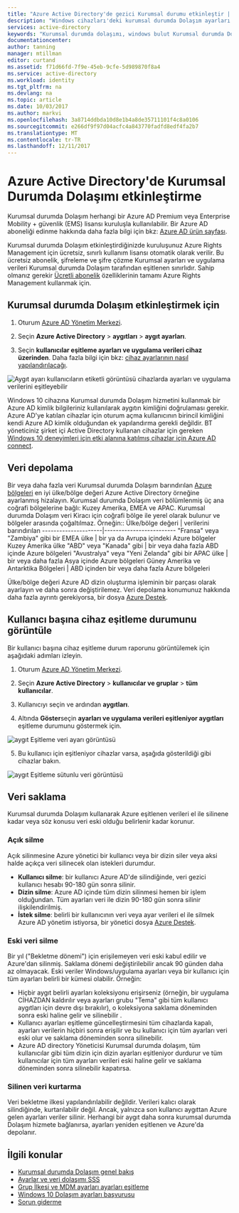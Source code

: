 ```yaml
---
title: "Azure Active Directory'de gezici Kurumsal durumu etkinleştir | Microsoft Docs"
description: "Windows cihazları'deki kurumsal durumda Dolaşım ayarları hakkında sık sorulan sorular. Kurumsal durumda dolaşım, kullanıcılar Windows cihazlarını arasında birleştirilmiş bir deneyim sağlar ve yeni bir cihaz yapılandırmak için gereken süreyi azaltır."
services: active-directory
keywords: "Kurumsal durumda dolaşımı, windows bulut Kurumsal durumda Dolaşım etkinleştirme"
documentationcenter: 
author: tanning
manager: mtillman
editor: curtand
ms.assetid: f71d66fd-7f9e-45eb-9cfe-5d989870f8a4
ms.service: active-directory
ms.workload: identity
ms.tgt_pltfrm: na
ms.devlang: na
ms.topic: article
ms.date: 10/03/2017
ms.author: markvi
ms.openlocfilehash: 3a8714ddbda10d8e1b4a8de35711101f4c8a0106
ms.sourcegitcommit: e266df9f97d04acfc4a843770fadfd8edf4fa2b7
ms.translationtype: MT
ms.contentlocale: tr-TR
ms.lasthandoff: 12/11/2017
---
```

# <a name="enable-enterprise-state-roaming-in-azure-active-directory"></a>Azure Active Directory'de Kurumsal Durumda Dolaşımı etkinleştirme
Kurumsal durumda Dolaşım herhangi bir Azure AD Premium veya Enterprise Mobility + güvenlik (EMS) lisansı kuruluşla kullanılabilir. Bir Azure AD aboneliği edinme hakkında daha fazla bilgi için bkz: [Azure AD ürün sayfası](https://azure.microsoft.com/services/active-directory).

Kurumsal durumda Dolaşım etkinleştirdiğinizde kuruluşunuz Azure Rights Management için ücretsiz, sınırlı kullanım lisansı otomatik olarak verilir. Bu ücretsiz abonelik, şifreleme ve şifre çözme Kurumsal ayarları ve uygulama verileri Kurumsal durumda Dolaşım tarafından eşitlenen sınırlıdır. Sahip olmanız gerekir [Ücretli abonelik](https://azure.microsoft.com/pricing/details/active-directory/) özelliklerinin tamamı Azure Rights Management kullanmak için.

## <a name="to-enable-enterprise-state-roaming"></a>Kurumsal durumda Dolaşım etkinleştirmek için

1. Oturum [Azure AD Yönetim Merkezi](https://aad.portal.azure.com/).

2. Seçin **Azure Active Directory** &gt; **aygıtları** &gt; **aygıt ayarları**.

3. Seçin **kullanıcılar eşitleme ayarları ve uygulama verileri cihaz üzerinden**. Daha fazla bilgi için bkz: [cihaz ayarlarının nasıl yapılandırılacağı](https://docs.microsoft.com/azure/active-directory/device-management-azure-portal).
  
  ![Aygıt ayarı kullanıcıların etiketli görüntüsü cihazlarda ayarları ve uygulama verilerini eşitleyebilir](./media/active-directory-windows-enterprise-state-roaming-enable/device-settings.png)
  
Windows 10 cihazına Kurumsal durumda Dolaşım hizmetini kullanmak bir Azure AD kimlik bilgileriniz kullanılarak aygıtın kimliğini doğrulaması gerekir. Azure AD'ye katılan cihazlar için oturum açma kullanıcının birincil kimliğini kendi Azure AD kimlik olduğundan ek yapılandırma gerekli değildir. BT yöneticiniz şirket içi Active Directory kullanan cihazlar için gereken [Windows 10 deneyimleri için etki alanına katılmış cihazlar için Azure AD connect](active-directory-azureadjoin-devices-group-policy.md).

## <a name="data-storage"></a>Veri depolama
Bir veya daha fazla veri Kurumsal durumda Dolaşım barındırılan [Azure bölgeleri](https://azure.microsoft.com/regions/) en iyi ülke/bölge değeri Azure Active Directory örneğine ayarlanmış hizalayın. Kurumsal durumda Dolaşım veri bölümlenmiş üç ana coğrafi bölgelerine bağlı: Kuzey Amerika, EMEA ve APAC. Kurumsal durumda Dolaşım veri Kiracı için coğrafi bölge ile yerel olarak bulunur ve bölgeler arasında çoğaltılmaz.  Örneğin::
Ülke/bölge değeri | verilerini barındırılan
---------------------|-------------------------
"Fransa" veya "Zambiya" gibi bir EMEA ülke | bir ya da Avrupa içindeki Azure bölgeler 
Kuzey Amerika ülke "ABD" veya "Kanada" gibi | bir veya daha fazla ABD içinde Azure bölgeleri
"Avustralya" veya "Yeni Zelanda" gibi bir APAC ülke | bir veya daha fazla Asya içinde Azure bölgeleri
Güney Amerika ve Antarktika Bölgeleri | ABD içinden bir veya daha fazla Azure bölgeleri

Ülke/bölge değeri Azure AD dizin oluşturma işleminin bir parçası olarak ayarlayın ve daha sonra değiştirilemez. Veri depolama konumunuz hakkında daha fazla ayrıntı gerekiyorsa, bir dosya [Azure Destek](https://azure.microsoft.com/support/options/).

## <a name="view-per-user-device-sync-status"></a>Kullanıcı başına cihaz eşitleme durumunu görüntüle
Bir kullanıcı başına cihaz eşitleme durum raporunu görüntülemek için aşağıdaki adımları izleyin.

1. Oturum [Azure AD Yönetim Merkezi](https://aad.portal.azure.com/).

2. Seçin **Azure Active Directory** &gt; **kullanıcılar ve gruplar** &gt; **tüm kullanıcılar**.

3. Kullanıcıyı seçin ve ardından **aygıtları**.

4. Altında **Göster**seçin **ayarları ve uygulama verileri eşitleniyor aygıtları** eşitleme durumunu göstermek için.
  
  ![aygıt Eşitleme veri ayarı görüntüsü](./media/active-directory-windows-enterprise-state-roaming-enable/sync-status.png)
  
5. Bu kullanıcı için eşitleniyor cihazlar varsa, aşağıda gösterildiği gibi cihazlar bakın.
  
  ![aygıt Eşitleme sütunlu veri görüntüsü](./media/active-directory-windows-enterprise-state-roaming-enable/device-status-row.png)

## <a name="data-retention"></a>Veri saklama
Kurumsal durumda Dolaşım kullanarak Azure eşitlenen verileri el ile silinene kadar veya söz konusu veri eski olduğu belirlenir kadar korunur. 

### <a name="explicit-deletion"></a>Açık silme
Açık silinmesine Azure yönetici bir kullanıcı veya bir dizin siler veya aksi halde açıkça veri silinecek olan istekleri durumdur.

* **Kullanıcı silme**: bir kullanıcı Azure AD'de silindiğinde, veri gezici kullanıcı hesabı 90-180 gün sonra silinir. 
* **Dizin silme**: Azure AD içinde tüm dizin silinmesi hemen bir işlem olduğundan. Tüm ayarları veri ile dizin 90-180 gün sonra silinir ilişkilendirilmiş. 
* **İstek silme**: belirli bir kullanıcının veri veya ayar verileri el ile silmek Azure AD yönetim istiyorsa, bir yönetici dosya [Azure Destek](https://azure.microsoft.com/support/). 

### <a name="stale-data-deletion"></a>Eski veri silme
Bir yıl ("Bekletme dönemi") için erişilemeyen veri eski kabul edilir ve Azure'dan silinmiş. Saklama dönemi değiştirilebilir ancak 90 günden daha az olmayacak. Eski veriler Windows/uygulama ayarları veya bir kullanıcı için tüm ayarları belirli bir kümesi olabilir. Örneğin:

* Hiçbir aygıt belirli ayarları koleksiyonu erişirseniz (örneğin, bir uygulama CİHAZDAN kaldırılır veya ayarları grubu "Tema" gibi tüm kullanıcı aygıtları için devre dışı bırakılır), o koleksiyona saklama döneminden sonra eski haline gelir ve silinebilir . 
* Kullanıcı ayarları eşitleme güncelleştirmesini tüm cihazlarda kapalı, ayarları verilerin hiçbiri sonra erişilir ve bu kullanıcı için tüm ayarları veri eski olur ve saklama döneminden sonra silinebilir. 
* Azure AD directory Yöneticisi Kurumsal durumda dolaşım, tüm kullanıcılar gibi tüm dizin için dizin ayarları eşitleniyor durdurur ve tüm kullanıcılar için tüm ayarları verileri eski haline gelir ve saklama döneminden sonra silinebilir kapatırsa. 

### <a name="deleted-data-recovery"></a>Silinen veri kurtarma
Veri bekletme ilkesi yapılandırılabilir değildir. Verileri kalıcı olarak silindiğinde, kurtarılabilir değil. Ancak, yalnızca son kullanıcı aygıttan Azure gelen ayarları veriler silinir. Herhangi bir aygıt daha sonra kurumsal durumda Dolaşım hizmete bağlanırsa, ayarları yeniden eşitlenen ve Azure'da depolanır.

## <a name="related-topics"></a>İlgili konular
* [Kurumsal durumda Dolaşım genel bakış](active-directory-windows-enterprise-state-roaming-overview.md)
* [Ayarlar ve veri dolaşımı SSS](active-directory-windows-enterprise-state-roaming-faqs.md)
* [Grup İlkesi ve MDM ayarları ayarları eşitleme](active-directory-windows-enterprise-state-roaming-group-policy-settings.md)
* [Windows 10 Dolaşım ayarları başvurusu](active-directory-windows-enterprise-state-roaming-windows-settings-reference.md)
* [Sorun giderme](active-directory-windows-enterprise-state-roaming-troubleshooting.md)

